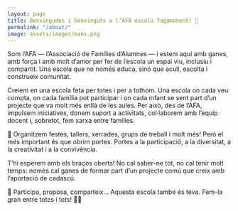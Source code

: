 ```yaml
---
layout: page
title: Benvingudes i benvinguts a l’AFA escola Tagamanent! 🎉
permalink: "/about/"
image: assets/images/mans.png
---
```



Som l’AFA — l’Associació de Famílies d’Alumnes — i estem aquí amb ganes, amb força i amb molt d’amor per fer de l’escola un espai viu, inclusiu i compartit. Una escola que no només educa, sinó que acull, escolta i construeix comunitat.

Creiem en una escola feta per totes i per a tothom. Una escola on cada veu compta, on cada família pot participar i on cada infant se sent part d’un projecte que va molt més enllà de les aules. Per això, des de l’AFA, impulsem iniciatives, donem suport a activitats, col·laborem amb l’equip docent i, sobretot, fem xarxa entre famílies.

🎨 Organitzem festes, tallers, xerrades, grups de treball i molt més! Però el més important és que obrim portes. Portes a la participació, a la diversitat, a la creativitat i a la convivència.

T’hi esperem amb els braços oberts! No cal saber-ne tot, no cal tenir molt temps: només cal ganes de formar part d’un projecte comú que creix amb l’aportació de cadascú.

💬 Participa, proposa, comparteix... Aquesta escola també és teva.
Fem-la gran entre totes i tots! 💪✨